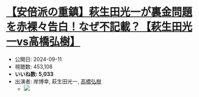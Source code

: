 # [【安倍派の重鎮】萩生田光一が裏金問題を赤裸々告白！なぜ不記載？【萩生田光一vs高橋弘樹】](https://www.youtube.com/watch?v=t3Va_HqoJQ4)
-   公開日: 2024-09-11
-   視聴数: 453,108
-   **いいね数: 5,033**
-   出演者: 岸博幸, 萩生田光一, [高橋弘樹](/rehacq_fan/people/高橋弘樹 "wikilink")
    - [![](https://img.youtube.com/vi/t3Va_HqoJQ4/hqdefault.jpg)](https://www.youtube.com/watch?v=t3Va_HqoJQ4)
